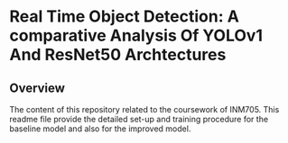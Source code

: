 # Real Time Object Detection: A comparative Analysis Of YOLOv1 And ResNet50 Archtectures
## Overview
The content of this repository related to the coursework of INM705. This readme file provide the detailed set-up and training procedure for the baseline model and also for the improved model.
